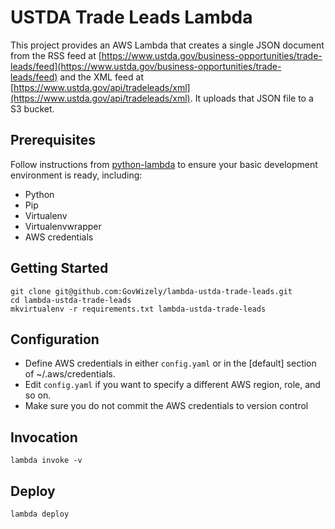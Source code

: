 # USTDA Trade Leads Lambda

This project provides an AWS Lambda that creates a single JSON document from the RSS feed 
at [https://www.ustda.gov/business-opportunities/trade-leads/feed](https://www.ustda.gov/business-opportunities/trade-leads/feed) and the XML feed at
[https://www.ustda.gov/api/tradeleads/xml](https://www.ustda.gov/api/tradeleads/xml).
It uploads that JSON file to a S3 bucket.

## Prerequisites

Follow instructions from [python-lambda](https://github.com/nficano/python-lambda) to ensure your basic development environment is ready,
including:

* Python
* Pip
* Virtualenv
* Virtualenvwrapper
* AWS credentials

## Getting Started

	git clone git@github.com:GovWizely/lambda-ustda-trade-leads.git
	cd lambda-ustda-trade-leads
	mkvirtualenv -r requirements.txt lambda-ustda-trade-leads

## Configuration

* Define AWS credentials in either `config.yaml` or in the [default] section of ~/.aws/credentials.
* Edit `config.yaml` if you want to specify a different AWS region, role, and so on.
* Make sure you do not commit the AWS credentials to version control

## Invocation

	lambda invoke -v
 
## Deploy

	lambda deploy
